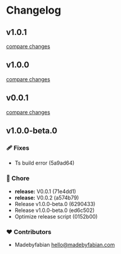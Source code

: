 # Changelog

## v1.0.1

[compare changes](https://github.com/madebyfabian/nuxt-wordpress/compare/v1.0.0-beta.4...v1.0.1)

## v1.0.0

[compare changes](https://github.com/madebyfabian/nuxt-wordpress/compare/v1.0.0-beta.3...v1.0.0)

## v0.0.1

[compare changes](https://github.com/madebyfabian/nuxt-wordpress/compare/v1.0.0-beta.2...v0.0.1)

## v1.0.0-beta.0

### 🩹 Fixes

- Ts build error (5a9ad64)

### 🏡 Chore

- **release:** V0.0.1 (71e4dd1)
- **release:** V0.0.2 (a574b79)
- Release v1.0.0-beta.0 (6290433)
- Release v1.0.0-beta.0 (ed6c502)
- Optimize release script (0152b00)

### ❤️ Contributors

- Madebyfabian <hello@madebyfabian.com>
